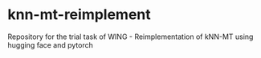 # knn-mt-reimplement
Repository for the trial task of WING - Reimplementation of kNN-MT using hugging face and pytorch
